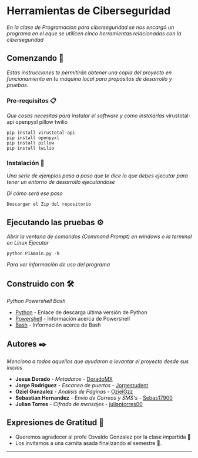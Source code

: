 # Herramientas de Ciberseguridad

_En la clase de Programacion para ciberseguridad se nos encargó un programa en el eque se utilicen cinco herramientas relacionadas con la ciberseguridad_

## Comenzando 🚀

_Estas instrucciones te permitirán obtener una copia del proyecto en funcionamiento en tu máquina local para propósitos de desarrollo y pruebas._



### Pre-requisitos 📋

_Que cosas necesitas para instalar el software y como instalarlas_
virustotal-api
openpyxl
pillow
twilio

```
pip install virustotal-api
pip install openpyxl
pip install pillow
pip install twilio
```

### Instalación 🔧

_Una serie de ejemplos paso a paso que te dice lo que debes ejecutar para tener un entorno de desarrollo ejecutandose_

_Dí cómo será ese paso_

```
Descargar el Zip del repositorio
```

## Ejecutando las pruebas ⚙️

_Abrir la ventana de comandos (Command Prompt) en windows o la terminal en Linux_
_Ejecutar_

```
python PIAmain.py -h
```
_Para ver información de uso del programa_


## Construido con 🛠️

_Python
Powershell
Bash_

* [Python](https://www.python.org/downloads/) - Enlace de descarga última versión de Python
* [Powershell](https://docs.microsoft.com/en-us/powershell/scripting/overview?view=powershell-7.2) - Información acerca de Powershell
* [Bash](https://es.wikipedia.org/wiki/Bash) - Información acerca de Bash


## Autores ✒️

_Menciona a todos aquellos que ayudaron a levantar el proyecto desde sus inicios_

* **Jesus Dorado** - *Metadatos* - [DoradoMX](https://github.com/DoradoMx)
* **Jorge Rodriguez** - *Escaneo de puertos* - [Jorgestudent](https://github.com/Jorgestudent)
* **Oziel Gonzalez** - *Analisis de Páginas* - [OzielGzz](https://github.com/OzielGzz)
* **Sebastian Hernandez** - *Envio de Correos y SMS's* - [Sebas17900](https://github.com/Sebas17900)
* **Julian Torres** - *Cifrado de mensajes* - [juliantorres00](https://github.com/juliantorres00)


## Expresiones de Gratitud 🎁

* Queremos agradecer al profe Osvaldo Gonzalez por la clase impartida 📢
* Los invitamos a una carnita asada finalizando el semestre 🍺. 

---


